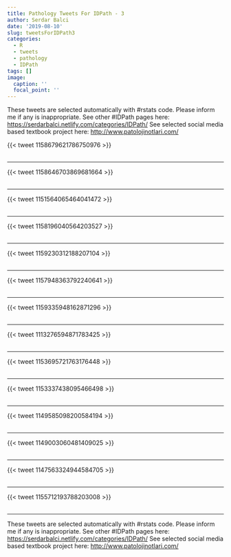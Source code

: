 ```yaml
---
title: Pathology Tweets For IDPath - 3
author: Serdar Balci
date: '2019-08-10'
slug: tweetsForIDPath3
categories:
  - R
  - tweets
  - pathology
  - IDPath
tags: []
image:
  caption: ''
  focal_point: ''
---
```



These tweets are selected automatically with #rstats code. Please inform me if any is inappropriate.
See other #IDPath pages here: https://serdarbalci.netlify.com/categories/IDPath/ 
See selected social media based textbook project here: http://www.patolojinotlari.com/

{{< tweet 1158679621786750976 >}}
<br>
<br>
<hr>
{{< tweet 1158646703869681664 >}}
<br>
<br>
<hr>
{{< tweet 1151564065464041472 >}}
<br>
<br>
<hr>
{{< tweet 1158196040564203527 >}}
<br>
<br>
<hr>
{{< tweet 1159230312188207104 >}}
<br>
<br>
<hr>
{{< tweet 1157948363792240641 >}}
<br>
<br>
<hr>
{{< tweet 1159335948162871296 >}}
<br>
<br>
<hr>
{{< tweet 1113276594871783425 >}}
<br>
<br>
<hr>
{{< tweet 1153695721763176448 >}}
<br>
<br>
<hr>
{{< tweet 1153337438095466498 >}}
<br>
<br>
<hr>
{{< tweet 1149585098200584194 >}}
<br>
<br>
<hr>
{{< tweet 1149003060481409025 >}}
<br>
<br>
<hr>
{{< tweet 1147563324944584705 >}}
<br>
<br>
<hr>
{{< tweet 1155712193788203008 >}}
<br>
<br>
<hr>


These tweets are selected automatically with #rstats code. Please inform me if any is inappropriate.
See other #IDPath pages here: https://serdarbalci.netlify.com/categories/IDPath/ 
See selected social media based textbook project here: http://www.patolojinotlari.com/
